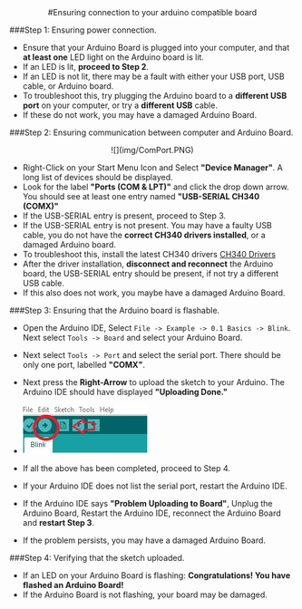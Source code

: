 <center>
#Ensuring connection to your arduino compatible board 
</center>

###Step 1: Ensuring power connection.
   
* Ensure that your Arduino Board is plugged into your computer, and that **at least one** LED light on the Arduino board is lit.   
* If an LED is lit, **proceed to Step 2**.   
* If an LED is not lit, there may be a fault with either your USB port, USB cable, or Arduino board.    
* To troubleshoot this, try plugging the Arduino board to a **different USB port** on your computer, or try a **different USB** cable.   
* If these do not work, you may have a damaged Arduino Board. 
		
###Step 2: Ensuring communication between computer and Arduino Board. 

<center>
![](img/ComPort.PNG)  
</center>

* Right-Click on your Start Menu Icon and Select **"Device Manager"**. A long list of devices should be displayed.  
* Look for the label **"Ports (COM & LPT)"** and click the drop down arrow. You should see at least one entry named **"USB-SERIAL CH340 (COMX)"**  
* If the USB-SERIAL entry is present, proceed to Step 3.  
* If the USB-SERIAL entry is not present. You may have a faulty USB cable, you do not have the **correct CH340 drivers installed**, or a damaged Arduino board.  
* To troubleshoot this, install the latest CH340 drivers [CH340 Drivers](Drivers/CH340Driver.zip) 
* After the driver installation, **disconnect and reconnect** the Arduino board, the USB-SERIAL entry should be present, if not try a different USB cable.  
* If this also does not work, you maybe have a damaged Arduino Board.  
		
###Step 3: Ensuring that the Arduino board is flashable.
  
* Open the Arduino IDE, Select `File -> Example -> 0.1 Basics -> Blink`. Next select `Tools -> Board` and select your Arduino Board.   
* Next select `Tools -> Port` and select the serial port. There should be only one port, labelled **"COMX"**.   
* Next press the **Right-Arrow** to upload the sketch to your Arduino. The Arduino IDE should have displayed **"Uploading Done."** 

* ![](img/arrowIDE.JPG)
  
* If all the above has been completed, proceed to Step 4.
* If your Arduino IDE does not list the serial port, restart the Arduino IDE.
* If the Arduino IDE says **"Problem Uploading to Board"**, Unplug the Arduino Board, Restart the Arduino IDE, reconnect the Arduino Board and **restart Step 3**.
* If the problem persists, you may have a damaged Arduino Board.

###Step 4: Verifying that the sketch uploaded.  

* If an LED on your Arduino Board is flashing: **Congratulations! You have flashed an Arduino Board!**   
* If the Arduino Board is not flashing, your board may be damaged.  